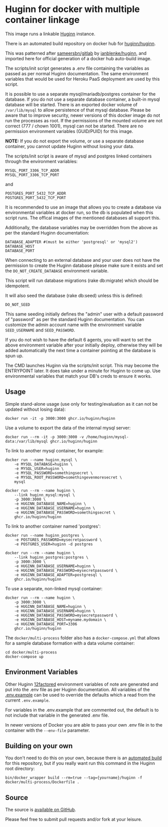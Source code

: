 Huginn for docker with multiple container linkage
=================================================

This image runs a linkable [Huginn](https://github.com/huginn/huginn) instance.

There is an automated build repository on docker hub for [huginn/huginn](https://hub.docker.com/r/huginn/huginn).

This was patterned after [sameersbn/gitlab](https://hub.docker.com/r/sameersbn/gitlab) by [ianblenke/huginn](http://github.com/ianblenke/huginn), and imported here for official generation of a docker hub auto-build image.

The scripts/init script generates a .env file containing the variables as passed as per normal Huginn documentation.
The same environment variables that would be used for Heroku PaaS deployment are used by this script.

It is possible to use a separate mysql/mariadb/postgres container for the database. If you do not use a separate database container, a built-in mysql database will be started. There is an exported docker volume of `/var/lib/mysql` to allow persistence of that mysql database. Please be aware that to improve security, newer versions of this docker image do not run the processes as root. If the permissions of the mounted volume are not correct (777 / chown 1001), mysql can not be started. There are no permission environment variables (GUID/PUID) for this image.

__NOTE:__ If you do not export the volume, or use a separate database container, you cannot update Huginn without losing your data.

The scripts/init script is aware of mysql and postgres linked containers through the environment variables:

    MYSQL_PORT_3306_TCP_ADDR
    MYSQL_PORT_3306_TCP_PORT

and

    POSTGRES_PORT_5432_TCP_ADDR
    POSTGRES_PORT_5432_TCP_PORT

It is recommended to use an image that allows you to create a database via environmental variables at docker run, so the db is populated when this script runs. The offical images of the mentioned databases all support this.

Additionally, the database variables may be overridden from the above as per the standard Huginn documentation:

    DATABASE_ADAPTER #(must be either 'postgresql' or 'mysql2')
    DATABASE_HOST
    DATABASE_PORT

When connecting to an external database and your user does not have the permission to create the Huginn database please make sure it exists and set the `DO_NOT_CREATE_DATABASE` environment variable.

This script will run database migrations (rake db:migrate) which should be idempotent.

It will also seed the database (rake db:seed) unless this is defined:

    DO_NOT_SEED

This same seeding initially defines the "admin" user with a default password of "password" as per the standard Huginn documentation.
You can customize the admin account name with the environment variable ``SEED_USERNAME`` and ``SEED_PASSWORD``.

If you do not wish to have the default 6 agents, you will want to set the above environment variable after your initially deploy, otherwise they will be added automatically the next time a container pointing at the database is spun up.

The CMD launches Huginn via the scripts/init script. This may become the ENTRYPOINT later.  It does take under a minute for Huginn to come up.  Use environmental variables that match your DB's creds to ensure it works.

## Usage

Simple stand-alone usage (use only for testing/evaluation as it can not be updated without losing data):

    docker run -it -p 3000:3000 ghcr.io/huginn/huginn

Use a volume to export the data of the internal mysql server:

    docker run --rm -it -p 3000:3000 -v /home/huginn/mysql-data:/var/lib/mysql ghcr.io/huginn/huginn

To link to another mysql container, for example:

    docker run --name huginn_mysql \
        -e MYSQL_DATABASE=huginn \
        -e MYSQL_USER=huginn \
        -e MYSQL_PASSWORD=somethingsecret \
        -e MYSQL_ROOT_PASSWORD=somethingevenmoresecret \
        mysql

    docker run --rm --name huginn \
        --link huginn_mysql:mysql \
        -p 3000:3000 \
        -e HUGINN_DATABASE_NAME=huginn \
        -e HUGINN_DATABASE_USERNAME=huginn \
        -e HUGINN_DATABASE_PASSWORD=somethingsecret \
        ghcr.io/huginn/huginn

To link to another container named 'postgres':

    docker run --name huginn_postgres \
        -e POSTGRES_PASSWORD=mysecretpassword \
        -e POSTGRES_USER=huginn -d postgres

    docker run --rm --name huginn \
        --link huginn_postgres:postgres \
        -p 3000:3000 \
        -e HUGINN_DATABASE_USERNAME=huginn \
        -e HUGINN_DATABASE_PASSWORD=mysecretpassword \
        -e HUGINN_DATABASE_ADAPTER=postgresql \
        ghcr.io/huginn/huginn

To use a separate, non-linked mysql container:

    docker run --rm --name huginn \
        -p 3000:3000 \
        -e HUGINN_DATABASE_NAME=huginn \
        -e HUGINN_DATABASE_USERNAME=huginn \
        -e HUGINN_DATABASE_PASSWORD=mysecretpassword \
        -e HUGINN_DATABASE_HOST=myname.mydomain \
        -e HUGINN_DATABASE_PORT=3306
        ghcr.io/huginn/huginn

The `docker/multi-process` folder also has a `docker-compose.yml` that allows for a sample database formation with a data volume container:

    cd docker/multi-process
    docker-compose up

## Environment Variables

Other Huginn [12factored](https://12factor.net/) environment variables of note are generated and put into the .env file as per Huginn documentation. All variables of the [.env.example](https://github.com/huginn/huginn/blob/master/.env.example) can be used to override the defaults which a read from the current `.env.example`.

For variables in the .env.example that are commented out, the default is to not include that variable in the generated .env file.

In newer versions of Docker you are able to pass your own .env file in to the container with the `--env-file` parameter.

## Building on your own

You don't need to do this on your own, because there is an [automated build](https://hub.docker.com/r/huginn/huginn/) for this repository, but if you really want run this command in the Huginn root directory:

    bin/docker_wrapper build --rm=true --tag={yourname}/huginn -f docker/multi-process/Dockerfile .

## Source

The source is [available on GitHub](https://github.com/huginn/huginn/tree/master/docker/multi-process).

Please feel free to submit pull requests and/or fork at your leisure.
